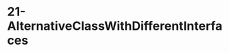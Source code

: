 <!--
 * @Author: your name
 * @Date: 2021-02-06 13:51:45
 * @LastEditTime: 2021-02-06 14:08:56
 * @LastEditors: Please set LastEditors
 * @Description: In User Settings Edit
 * @FilePath: /vuepress-starter/docs/PersonalStyle/Code/BadCodes/21-AlternativeClassWithDifferentInterfaces.md
-->
# 21-AlternativeClassWithDifferentInterfaces